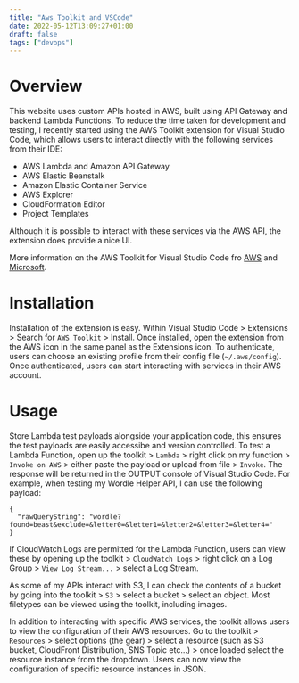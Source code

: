 ```yaml
---
title: "Aws Toolkit and VSCode"
date: 2022-05-12T13:09:27+01:00
draft: false
tags: ["devops"]
---
```


# Overview

This website uses custom APIs hosted in AWS, built using API Gateway and backend Lambda Functions. To reduce the time taken for development and testing, I recently started using the AWS Toolkit extension for Visual Studio Code, which allows users to interact directly with the following services from their IDE:
- AWS Lambda and Amazon API Gateway
- AWS Elastic Beanstalk
- Amazon Elastic Container Service
- AWS Explorer
- CloudFormation Editor
- Project Templates

Although it is possible to interact with these services via the AWS API, the extension does provide a nice UI.

More information on the AWS Toolkit for Visual Studio Code fro [AWS](https://aws.amazon.com/visualstudio/) and [Microsoft](https://marketplace.visualstudio.com/items?itemName=AmazonWebServices.aws-toolkit-vscode).

# Installation

Installation of the extension is easy. Within Visual Studio Code > Extensions > Search for `AWS Toolkit` > Install. Once installed, open the extension from the AWS icon in the same panel as the Extensions icon. To authenticate, users can choose an existing profile from their config file (`~/.aws/config`). Once authenticated, users can start interacting with services in their AWS account.

# Usage

Store Lambda test payloads alongside your application code, this ensures the test payloads are easily accessibe and version controlled. To test a Lambda Function, open up the toolkit > `Lambda` > right click on my function > `Invoke on AWS` > either paste the payload or upload from file > `Invoke`. The response will be returned in the OUTPUT console of Visual Studio Code. For example, when testing my Wordle Helper API, I can use the following payload:

```
{
  "rawQueryString": "wordle?found=beast&exclude=&letter0=&letter1=&letter2=&letter3=&letter4="
}
```

If CloudWatch Logs are permitted for the Lambda Function, users can view these by opening up the toolkit > `CloudWatch Logs` > right click on a Log Group > `View Log Stream...` > select a Log Stream.

As some of my APIs interact with S3, I can check the contents of a bucket by going into the toolkit > `S3` > select a bucket > select an object. Most filetypes can be viewed using the toolkit, including images.

In addition to interacting with specific AWS services, the toolkit allows users to view the configuration of their AWS resources. Go to the toolkit > `Resources` > select options (the gear) > select a resource (such as S3 bucket, CloudFront Distribution, SNS Topic etc...) > once loaded select the resource instance from the dropdown. Users can now view the configuration of specific resource instances in JSON.
